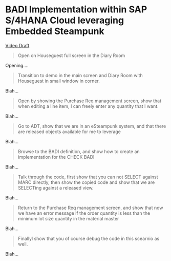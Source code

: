# BADI Implementation within SAP S/4HANA Cloud leveraging Embedded Steampunk 

[Video Draft](https://sap.sharepoint.com/sites/100499/advocates/Shared%20Documents/Forms/AllItems.aspx?id=%2Fsites%2F100499%2Fadvocates%2FShared%20Documents%2F203%2DProjects%2FTechEd%202021%2FKeynote%20Videos%2FDeveloper%20Keynote%20%2D%20ABAP%20eSteampunk%20BAdI%20%2D%20Rough%20Demo%2Emp4&parent=%2Fsites%2F100499%2Fadvocates%2FShared%20Documents%2F203%2DProjects%2FTechEd%202021%2FKeynote%20Videos)

> Open on Houseguest full screen in the Diary Room

Opening....

> Transition to demo in the main screen and Diary Room with Houseguest in small window in corner. 

Blah...

> Open by showing the Purchase Req management screen, show that when editing a line item, I can freely enter any quantity that I want.

Blah...

> Go to ADT, show that we are in an eSteampunk system, and that there are released objects available for me to leverage

Blah...

> Browse to the BADI definition, and show how to create an implementation for the CHECK BADI

Blah...

> Talk through the code, first show that you can not SELECT against MARC directly, then show the copied code and show that we are SELECTing against a released view.

Blah...

> Return to the Purchase Req management screen, and show that now we have an error message if the order quantity is less than the minimum lot size quantity in the material master

Blah...

> Finallyl show that you of course debug the code in this scearnio as well.

Blah...




